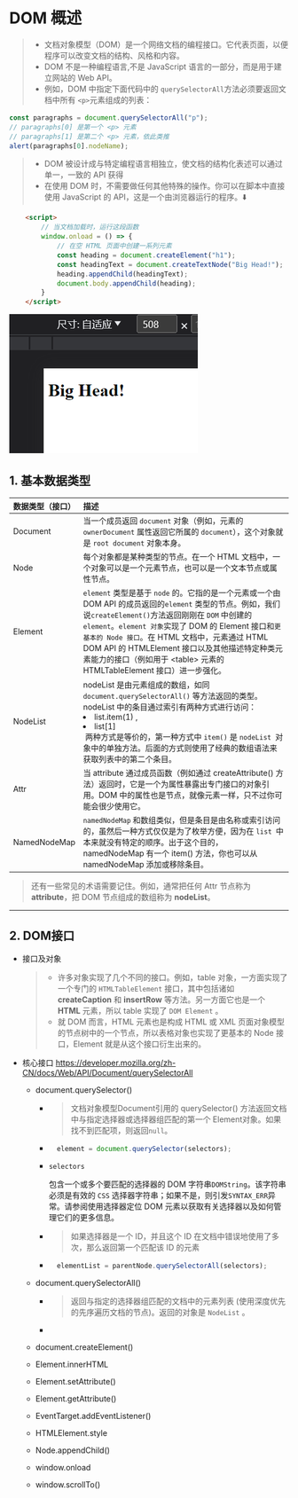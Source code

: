 # DOM 概述
> - 文档对象模型（DOM）是一个网络文档的编程接口。它代表页面，以便程序可以改变文档的结构、风格和内容。
> - DOM 不是一种编程语言,不是 JavaScript 语言的一部分，而是用于建立网站的 Web API。
> - 例如，DOM 中指定下面代码中的 `querySelectorAll`方法必须要返回文档中所有 `<p>`元素组成的列表：
```js 
const paragraphs = document.querySelectorAll("p");
// paragraphs[0] 是第一个 <p> 元素
// paragraphs[1] 是第二个 <p> 元素，依此类推
alert(paragraphs[0].nodeName);
```
> - DOM 被设计成与特定编程语言相独立，使文档的结构化表述可以通过单一，一致的 API 获得
> - 在使用 DOM 时，不需要做任何其他特殊的操作。你可以在脚本中直接使用 JavaScript 的 API，这是一个由浏览器运行的程序。:arrow_down:
```html
    <script>
        // 当文档加载时，运行这段函数
        window.onload = () => {
            // 在空 HTML 页面中创建一系列元素
            const heading = document.createElement("h1");
            const headingText = document.createTextNode("Big Head!");
            heading.appendChild(headingText);
            document.body.appendChild(heading);
        }
    </script>
```
![](../createElement.png)

## 1. 基本数据类型
  | 数据类型（接口） | 描述 |
  | ---- | :---- |
  | Document | 当一个成员返回 `document` 对象（例如，元素的 `ownerDocument` 属性返回它所属的 `document`），这个对象就是 `root document` 对象本身。 |
  | Node | 每个对象都是某种类型的节点。在一个 HTML 文档中，一个对象可以是一个元素节点，也可以是一个文本节点或属性节点。 |
  | Element | `element` 类型是基于 `node` 的。它指的是一个元素或一个由 DOM API 的成员返回的`element` 类型的节点。例如，我们说`createElement()`方法返回刚刚在 `DOM` 中创建的 `element`。`element 对象`实现了 DOM 的 Element 接口和`更基本的 Node 接口`。在 HTML 文档中，元素通过 HTML DOM API 的 HTMLElement 接口以及其他描述特定种类元素能力的接口（例如用于 &#60;table&#62; 元素的 HTMLTableElement 接口）进一步强化。 |
  | NodeList | nodeList 是由元素组成的数组，如同 `document.querySelectorAll()` 等方法返回的类型。nodeList 中的条目通过索引有两种方式进行访问： <li>list.item(1) ,  <li>list[1]<br> &nbsp;两种方式是等价的，第一种方式中 `item()` 是 `nodeList `对象中的单独方法。后面的方式则使用了经典的数组语法来获取列表中的第二个条目。|
  | Attr | 当 attribute 通过成员函数（例如通过 createAttribute() 方法）返回时，它是一个为属性暴露出专门接口的对象引用。DOM 中的属性也是节点，就像元素一样，只不过你可能会很少使用它。 |
  | NamedNodeMap | `namedNodeMap` 和数组类似，但是条目是由名称或索引访问的，虽然后一种方式仅仅是为了枚举方便，因为在 `list `中本来就没有特定的顺序。出于这个目的， namedNodeMap 有一个 item() 方法，你也可以从 namedNodeMap 添加或移除条目。 |
  
  >还有一些常见的术语需要记住。例如，通常把任何 Attr 节点称为 **attribute**，把 DOM 节点组成的数组称为 **nodeList**。

----------------------------
## 2. DOM接口
- 接口及对象

    > - 许多对象实现了几个不同的接口。例如，table 对象，一方面实现了一个专门的 `HTMLTableElement` 接口，其中包括诸如 **createCaption** 和 **insertRow** 等方法。另一方面它也是一个 **HTML** 元素，所以 table 实现了 `DOM Element` 。
    > - 就 DOM 而言，HTML 元素也是构成 HTML 或 XML 页面对象模型的节点树中的一个节点，所以表格对象也实现了更基本的 Node 接口，Element 就是从这个接口衍生出来的。
- 核心接口  https://developer.mozilla.org/zh-CN/docs/Web/API/Document/querySelectorAll
    - document.querySelector()

        - >文档对象模型Document引用的 querySelector() 方法返回文档中与指定选择器或选择器组匹配的第一个 Element对象。如果找不到匹配项，则返回`null`。
        - ```js
            element = document.querySelector(selectors);    
            ```
        - `selectors`

            包含一个或多个要匹配的选择器的 DOM 字符串`DOMString`。该字符串必须是有效的 `CSS` 选择器字符串；如果不是，则引发`SYNTAX_ERR`异常。请参阅使用选择器定位 DOM 元素以获取有关选择器以及如何管理它们的更多信息。
        
        - >如果选择器是一个 ID，并且这个 ID 在文档中错误地使用了多次，那么返回第一个匹配该 ID 的元素
        - ```js
            elementList = parentNode.querySelectorAll(selectors);
            ```


    - document.querySelectorAll()
        - >返回与指定的选择器组匹配的文档中的元素列表 (使用深度优先的先序遍历文档的节点)。返回的对象是 `NodeList` 。
        - 
    - document.createElement()
    - Element.innerHTML
    - Element.setAttribute()
    - Element.getAttribute()
    - EventTarget.addEventListener()
    - HTMLElement.style
    - Node.appendChild()
    - window.onload
    - window.scrollTo()